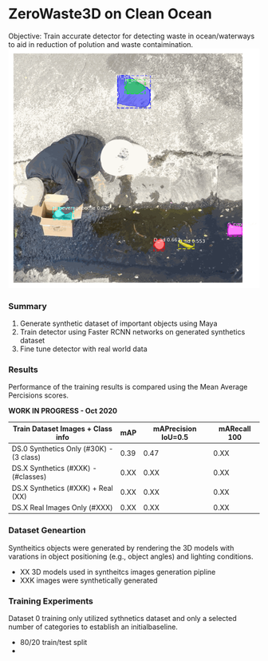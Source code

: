 # ZeroWaste3D on Clean Ocean

Objective: Train accurate detector for detecting waste in ocean/waterways to aid in reduction of polution and waste contaimination. 
![](../../media/waterwaste_ds0_102020.gif)

### Summary

1. Generate synthetic dataset of important objects using Maya
2. Train detector using Faster RCNN networks on generated synthetics dataset
3. Fine tune detector with real world data




### Results 

Performance of the training results is compared using the Mean Average Percisions scores. 

__WORK IN PROGRESS - Oct 2020__

| Train Dataset Images + Class info  | mAP  | mAPrecision IoU=0.5 | mARecall 100 |
|------------------------------------|------|---------------------|--------------|
| DS.0 Synthetics Only (#30K) - (3 class) | 0.39 | 0.47                | 0.XX         |
| DS.X Synthetics (#XXK) - (#classes) | 0.XX | 0.XX                | 0.XX         |
| DS.X Synthetics (#XXK) + Real (XX)  | 0.XX | 0.XX                | 0.XX         |
| DS.X Real Images Only (#XXX)        | 0.XX | 0.XX                | 0.XX         |


### Dataset Geneartion

Syntheitics objects were generated by rendering the 3D models with varations in object positioning (e.g., object angles) and lighting conditions. 

* XX 3D models used in syntheitcs images generation pipline
* XXK images were synthetically generated


### Training Experiments

Dataset 0 training only utilized sythnetics dataset and only a selected number of categories to establish an initialbaseline. 

* 80/20 train/test split
* 